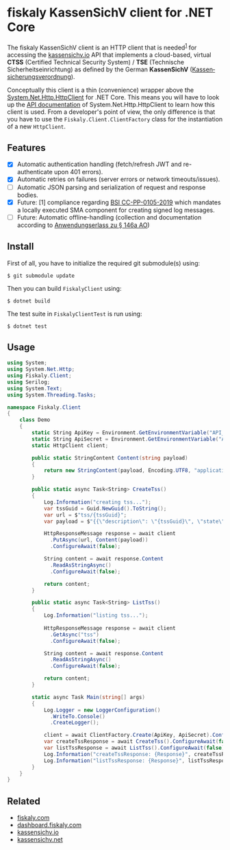 # fiskaly KassenSichV client for .NET Core

The fiskaly KassenSichV client is an HTTP client that is needed<sup>[1](#fn1)</sup> for accessing the [kassensichv.io](https://kassensichv.io) API that implements a cloud-based, virtual **CTSS** (Certified Technical Security System) / **TSE** (Technische Sicherheitseinrichtung) as defined by the German **KassenSichV** ([Kassen­sich­er­ungsver­ord­nung](https://www.bundesfinanzministerium.de/Content/DE/Downloads/Gesetze/2017-10-06-KassenSichV.pdf)).

Conceptually this client is a thin (convenience) wrapper above the [System.Net.Http.HttpClient](https://www.nuget.org/packages/System.Net.Http) for .NET Core.
This means you will have to look up the [API documentation](https://docs.microsoft.com/en-us/dotnet/api/system.net.http?view=netcore-2.2) of System.Net.Http.HttpClient to learn how this client is used. From a developer's point of view, the only difference is that you have to use the `Fiskaly.Client.ClientFactory` class for the instantiation of a new `HttpClient`.

## Features

- [X] Automatic authentication handling (fetch/refresh JWT and re-authenticate upon 401 errors).
- [X] Automatic retries on failures (server errors or network timeouts/issues).
- [ ] Automatic JSON parsing and serialization of request and response bodies.
- [X] Future: [<a name="fn1">1</a>] compliance regarding [BSI CC-PP-0105-2019](https://www.bsi.bund.de/SharedDocs/Downloads/DE/BSI/Zertifizierung/Reporte/ReportePP/pp0105b_pdf.pdf?__blob=publicationFile&v=7) which mandates a locally executed SMA component for creating signed log messages. 
- [ ] Future: Automatic offline-handling (collection and documentation according to [Anwendungserlass zu § 146a AO](https://www.bundesfinanzministerium.de/Content/DE/Downloads/BMF_Schreiben/Weitere_Steuerthemen/Abgabenordnung/AO-Anwendungserlass/2019-06-17-einfuehrung-paragraf-146a-AO-anwendungserlass-zu-paragraf-146a-AO.pdf?__blob=publicationFile&v=1))

## Install

First of all, you have to initialize the required git submodule(s) using:

```
$ git submodule update
```

Then you can build `FiskalyClient` using:

```
$ dotnet build
```

The test suite in `FiskalyClientTest` is run using:

```
$ dotnet test
```

## Usage

```c#
using System;
using System.Net.Http;
using Fiskaly.Client;
using Serilog;
using System.Text;
using System.Threading.Tasks;

namespace Fiskaly.Client
{
    class Demo
    {
        static String ApiKey = Environment.GetEnvironmentVariable("API_KEY"); // create your own API key and secret at https://dashboard.fiskaly.com
        static String ApiSecret = Environment.GetEnvironmentVariable("API_SECRET");
        static HttpClient client;

        public static StringContent Content(string payload)
        {
            return new StringContent(payload, Encoding.UTF8, "application/json");
        }

        public static async Task<String> CreateTss()
        {
            Log.Information("creating tss...");
            var tssGuid = Guid.NewGuid().ToString();
            var url = $"tss/{tssGuid}";
            var payload = $"{{\"description\": \"{tssGuid}\", \"state\": \"INITIALIZED\"}}";

            HttpResponseMessage response = await client
              .PutAsync(url, Content(payload))
              .ConfigureAwait(false);

            String content = await response.Content
              .ReadAsStringAsync()
              .ConfigureAwait(false);

            return content;
        }

        public static async Task<String> ListTss()
        {
            Log.Information("listing tss...");
            
            HttpResponseMessage response = await client
              .GetAsync("tss")
              .ConfigureAwait(false);

            String content = await response.Content
              .ReadAsStringAsync()
              .ConfigureAwait(false);

            return content;
        }

        static async Task Main(string[] args)
        {
            Log.Logger = new LoggerConfiguration()
              .WriteTo.Console()
              .CreateLogger();

            client = await ClientFactory.Create(ApiKey, ApiSecret).ConfigureAwait(false);
            var createTssResponse = await CreateTss().ConfigureAwait(false);
            var listTssResponse = await ListTss().ConfigureAwait(false);
            Log.Information("createTssResponse: {Response}", createTssResponse);
            Log.Information("listTssResponse: {Response}", listTssResponse);
        }
    }
}
```

## Related

- [fiskaly.com](https://fiskaly.com)
- [dashboard.fiskaly.com](https://dashboard.fiskaly.com)
- [kassensichv.io](https://kassensichv.io)
- [kassensichv.net](https://kassensichv.net)
